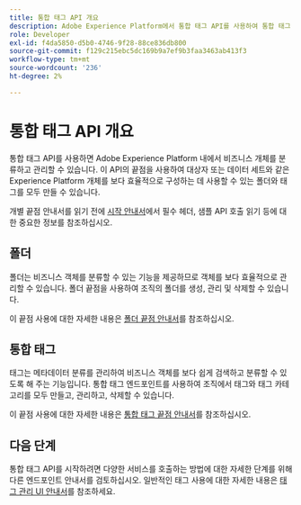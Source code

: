 ```yaml
---
title: 통합 태그 API 개요
description: Adobe Experience Platform에서 통합 태그 API를 사용하여 통합 태그 및 폴더를 관리하는 방법을 알아봅니다.
role: Developer
exl-id: f4da5850-d5b0-4746-9f28-88ce836db800
source-git-commit: f129c215ebc5dc169b9a7ef9b3faa3463ab413f3
workflow-type: tm+mt
source-wordcount: '236'
ht-degree: 2%

---
```


# 통합 태그 API 개요

통합 태그 API를 사용하면 Adobe Experience Platform 내에서 비즈니스 개체를 분류하고 관리할 수 있습니다. 이 API의 끝점을 사용하여 대상자 또는 데이터 세트와 같은 Experience Platform 개체를 보다 효율적으로 구성하는 데 사용할 수 있는 폴더와 태그를 모두 만들 수 있습니다.

개별 끝점 안내서를 읽기 전에 [시작 안내서](./getting-started.md)에서 필수 헤더, 샘플 API 호출 읽기 등에 대한 중요한 정보를 참조하십시오.

## 폴더

폴더는 비즈니스 객체를 분류할 수 있는 기능을 제공하므로 객체를 보다 효율적으로 관리할 수 있습니다. 폴더 끝점을 사용하여 조직의 폴더를 생성, 관리 및 삭제할 수 있습니다.

이 끝점 사용에 대한 자세한 내용은 [폴더 끝점 안내서](./folders.md)를 참조하십시오.

## 통합 태그

태그는 메타데이터 분류를 관리하여 비즈니스 객체를 보다 쉽게 검색하고 분류할 수 있도록 해 주는 기능입니다. 통합 태그 엔드포인트를 사용하여 조직에서 태그와 태그 카테고리를 모두 만들고, 관리하고, 삭제할 수 있습니다.

이 끝점 사용에 대한 자세한 내용은 [통합 태그 끝점 안내서](./tags.md)를 참조하십시오.

## 다음 단계

통합 태그 API를 시작하려면 다양한 서비스를 호출하는 방법에 대한 자세한 단계를 위해 다른 엔드포인트 안내서를 검토하십시오. 일반적인 태그 사용에 대한 자세한 내용은 [태그 관리 UI 안내서](../ui/managing-tags.md)를 참조하세요.
